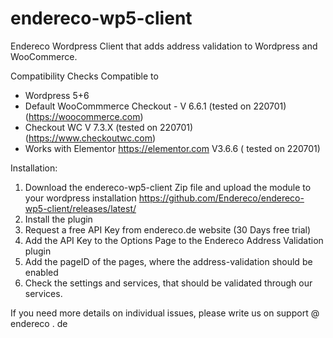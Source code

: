 # endereco-wp5-client
Endereco Wordpress Client that adds address validation to Wordpress and WooCommerce.

Compatibility Checks
Compatible to
  - Wordpress 5+6 
  - Default WooCommmerce Checkout - V 6.6.1 (tested on 220701) (https://woocommerce.com)
  - Checkout WC  V 7.3.X (tested on 220701) (https://www.checkoutwc.com)
  - Works with Elementor https://elementor.com V3.6.6 ( tested on 220701)
  
  Installation: 
  1. Download the endereco-wp5-client Zip file and upload the module to your wordpress installation 
  https://github.com/Endereco/endereco-wp5-client/releases/latest/
  2. Install the plugin
  3. Request a free API Key from endereco.de website (30 Days free trial)
  4. Add the API Key to the Options Page to the Endereco Address Validation plugin
  5. Add the pageID of the pages, where the address-validation should be enabled
  6. Check the settings and services, that should be validated through our services.
  
  If you need more details on individual issues, please write us on support @ endereco . de

